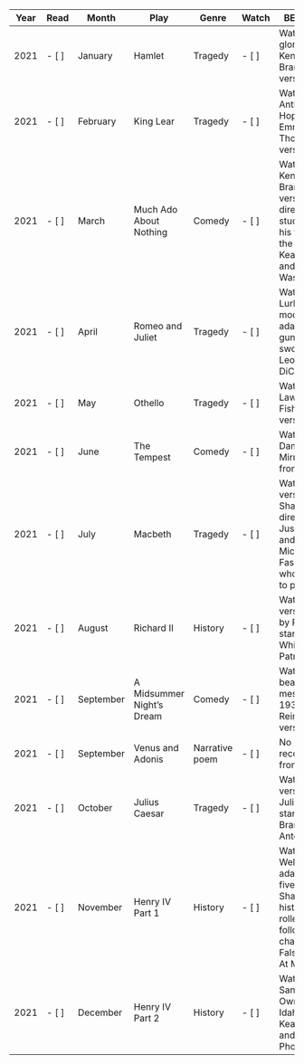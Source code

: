 | Year | Read     | Month     | Play                      | Genre          | Watch    | BE\_RecMovie                                                                                                                                            |
| ---- | -------- | --------- | ------------------------- | -------------- | -------- | ------------------------------------------------------------------------------------------------------------------------------------------------------- |
| 2021 | \- \[ \] | January   | Hamlet                    | Tragedy        | \- \[ \] | Watch the glorious Kenneth Branagh version.                                                                                                             |
| 2021 | \- \[ \] | February  | King Lear                 | Tragedy        | \- \[ \] | Watch the Anthony Hopkins and Emma Thompson version.                                                                                                    |
| 2021 | \- \[ \] | March     | Much Ado About Nothing    | Comedy         | \- \[ \] | Watch the Kenneth Branagh version. He directs a star-studded cast in his version with the likes of Keanu Reeves and Denzel Washington.                  |
| 2021 | \- \[ \] | April     | Romeo and Juliet          | Tragedy        | \- \[ \] | Watch Baz Lurhman’s modern adaption, with guns instead of swords, starring Leonardo DiCaprio.                                                           |
| 2021 | \- \[ \] | May       | Othello                   | Tragedy        | \- \[ \] | Watch the Lawrence Fishburne version.                                                                                                                   |
| 2021 | \- \[ \] | June      | The Tempest               | Comedy         | \- \[ \] | Watch the Dame Helen Mirren version from 2010                                                                                                           |
| 2021 | \- \[ \] | July      | Macbeth                   | Tragedy        | \- \[ \] | Watch the 2015 version of Shakespeare directed by Justin Kurzel and starring Michael Fassbender who was born to play Macbeth                            |
| 2021 | \- \[ \] | August    | Richard II                | History        | \- \[ \] | Watch the 2012 version directed by Rupert Goold starring Ben Whishaw and Patrick Stewart.                                                               |
| 2021 | \- \[ \] | September | A Midsummer Night’s Dream | Comedy         | \- \[ \] | Watch the beautiful and mesmerising 1935 Max Reinhardt version.                                                                                         |
| 2021 | \- \[ \] | September | Venus and Adonis          | Narrative poem | \- \[ \] | No movie reccomendation from BE                                                                                                                         |
| 2021 | \- \[ \] | October   | Julius Caesar             | Tragedy        | \- \[ \] | Watch the 1953 version of Julius Caesar starring Marlon Brando as Mark Antony.                                                                          |
| 2021 | \- \[ \] | November  | Henry IV Part 1           | History        | \- \[ \] | Watch Orson Welles’ 1965 adaptation of five of Shakespeare’s historical plays rolled into one, following the character of Falstaff, Chimes At Midnight. |
| 2021 | \- \[ \] | December  | Henry IV Part 2           | History        | \- \[ \] | Watch Gus Van Sant’s 1991 My Own Private Idaho starring Keanu Reeves and River Phoenix                                                                  |
